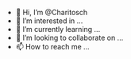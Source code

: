 - 👋 Hi, I’m @Charitosch
- 👀 I’m interested in ...
- 🌱 I’m currently learning ...
- 💞️ I’m looking to collaborate on ...
- 📫 How to reach me ...

<!---
Charitosch/Charitosch is a ✨ special ✨ repository because its `README.md` (this file) appears on your GitHub profile.
You can click the Preview link to take a look at your changes.
--->
